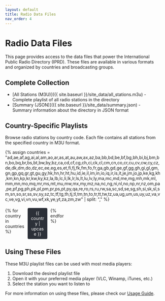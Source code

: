```yaml
---
layout: default
title: Radio Data Files
nav_order: 4
---
```


# Radio Data Files

This page provides access to the data files that power the International Public Radio Directory (IPRD). These files are available in various formats and organized by countries and broadcasting groups.

## Complete Collection

- [All Stations (M3U)]({{ site.baseurl }}/site_data/all_stations.m3u) - Complete playlist of all radio stations in the directory
- [Summary (JSON)]({{ site.baseurl }}/site_data/summary.json) - Summary information about the directory in JSON format

## Country-Specific Playlists

Browse radio stations by country code. Each file contains all stations from the specified country in M3U format.

{% assign countries = "ad,ae,af,ag,ai,al,am,ao,ar,as,at,au,aw,ax,az,ba,bb,bd,be,bf,bg,bh,bi,bj,bm,bn,bo,bq,br,bs,bt,bw,by,bz,ca,cd,cf,cg,ch,ci,ck,cl,cm,cn,co,cr,cu,cv,cw,cy,cz,de,dk,dm,do,dz,ec,ee,eg,es,et,fi,fj,fk,fm,fo,fr,ga,gb,gd,ge,gf,gg,gh,gi,gl,gm,gn,gp,gq,gr,gt,gu,gy,hk,hn,hr,ht,hu,id,ie,il,im,in,io,iq,ir,is,it,je,jm,jo,jp,ke,kg,kh,km,kn,kp,kr,kw,ky,kz,la,lb,lc,li,lk,lr,ls,lt,lu,lv,ly,ma,mc,md,me,mg,mh,mk,ml,mm,mn,mo,mq,mr,ms,mt,mu,mw,mx,my,mz,na,nc,ng,ni,nl,no,np,nr,nz,om,pa,pe,pf,pg,ph,pk,pl,pm,pr,ps,pt,py,qa,re,ro,rs,ru,rw,sa,sc,sd,se,sg,sh,si,sk,sl,sm,sn,so,sr,ss,sv,sy,sz,tc,tf,tg,th,tj,tl,tm,tn,to,tr,tt,tw,tz,ua,ug,um,us,uy,uz,va,vc,ve,vg,vi,vn,vu,wf,xk,ye,yt,za,zm,zw" | split: "," %}

<div class="country-grid">
{% for country in countries %}
  <div class="country-item">
    <a href="{{ site.baseurl }}/site_data/by_country/{{ country }}.m3u">{{ country | upcase }}</a>
  </div>
{% endfor %}
</div>

<style>
.country-grid {
  display: grid;
  grid-template-columns: repeat(auto-fill, minmax(60px, 1fr));
  gap: 10px;
  margin: 20px 0;
}
.country-item {
  background-color: #2c3038;
  text-align: center;
  padding: 8px;
  border-radius: 4px;
}
.country-item a {
  color: #fff;
  text-decoration: none;
}
.country-item:hover {
  background-color: #3f444e;
}
</style>

## Using These Files

These M3U playlist files can be used with most media players:

1. Download the desired playlist file
2. Open it with your preferred media player (VLC, Winamp, iTunes, etc.)
3. Select the station you want to listen to

For more information on using these files, please check our [Usage Guide](./usage.md).